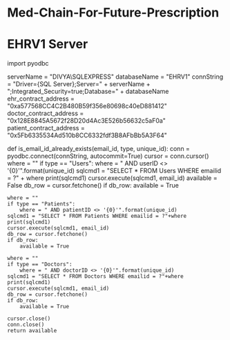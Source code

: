 # Med-Chain-For-Future-Prescription
# EHRV1 Server
import pyodbc

serverName = "DIVYA\SQLEXPRESS"
databaseName = "EHRV1"
connString = "Driver={SQL Server};Server=" + serverName + ";Integrated_Security=true;Database=" + databaseName
ehr_contract_address = "0xa577568CC4C2B480B59f356e80698c40eD881412"
doctor_contract_address = "0x128E8845A5672f28D20d4Ac3E526b56632c5aF0a"
patient_contract_address = "0x5Fb6335534Ad510b8CC6332fdf3B8AFbBb5A3F64"

def is_email_id_already_exists(email_id, type, unique_id):
    conn = pyodbc.connect(connString, autocommit=True)
    cursor = conn.cursor()
    where = ""
    if type == "Users":
        where = " AND userID <> '{0}'".format(unique_id)
    sqlcmd1 = "SELECT * FROM Users WHERE emailid = ?" + where
    print(sqlcmd1)
    cursor.execute(sqlcmd1, email_id)
    available = False
    db_row = cursor.fetchone()
    if db_row:
        available = True

    where = ""
    if type == "Patients":
        where = " AND patientID <> '{0}'".format(unique_id)
    sqlcmd1 = "SELECT * FROM Patients WHERE emailid = ?"+where
    print(sqlcmd1)
    cursor.execute(sqlcmd1, email_id)
    db_row = cursor.fetchone()
    if db_row:
        available = True

    where = ""
    if type == "Doctors":
        where = " AND doctorID <> '{0}'".format(unique_id)
    sqlcmd1 = "SELECT * FROM Doctors WHERE emailid = ?"+where
    print(sqlcmd1)
    cursor.execute(sqlcmd1, email_id)
    db_row = cursor.fetchone()
    if db_row:
        available = True

    cursor.close()
    conn.close()
    return available
    

